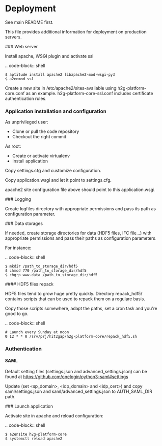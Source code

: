 Deployment
==========

See main README first.

This file provides additional information for deployment on production servers.

### Web server

Install apache, WSGI plugin and activate ssl

.. code-block:: shell

    $ aptitude install apache2 libapache2-mod-wsgi-py3
    $ a2enmod ssl

Create a new site in /etc/apache2/sites-available using h2g-platform-core.conf
as an example.
h2g-platform-core-ssl.conf includes certificate authentication rules.

### Application installation and configuration

As unprivileged user:

- Clone or pull the code repository
- Checkout the right commit

As root:

- Create or activate virtualenv
- Install application

Copy settings.cfg and customize configuration.

Copy application.wsgi and let it point to settings.cfg.

apache2 site configuration file above should point to this application.wsgi.

### Logging

Create logfiles directory with appropriate permissions and pass its path
as configuration parameter.

### Data storages

If needed, create storage directories for data (HDF5 files, IFC file...) with
appropriate permissions and pass their paths as configuration parameters.

For instance:

.. code-block:: shell

    $ mkdir /path_to_storage_dir/hdf5
    $ chmod 770 /path_to_storage_dir/hdf5
    $ chgrp www-data /path_to_storage_dir/hdf5

#### HDF5 files repack

HDF5 files tend to grow huge pretty quickly. Directory repack_hdf5/ contains
scripts that can be used to repack them on a regulare basis.

Copy those scripts somewhere, adapt the paths, set a cron task and you're good
to go.

.. code-block:: shell

    # Launch every Sunday at noon
    0 12 * * 0 /srv/prj/hit2gap/h2g-platform-core/repack_hdf5.sh

### Authentication

#### SAML

Default setting files (settings.json and advanced_settings.json) can be found at https://github.com/onelogin/python3-saml#settings

Update (set <sp_domain>, <idp_domain> and <idp_cert>) and copy saml/settings.json and saml/advanced_settings.json to AUTH_SAML_DIR path.

### Launch application

Activate site in apache and reload configuration:

.. code-block:: shell

    $ a2ensite h2g-platform-core
    $ systemctl reload apache2
